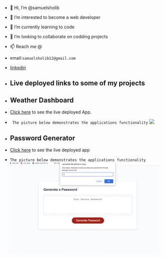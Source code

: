 - 👋 Hi, I’m @samuelsholib
- 👀 I’m interested to become a web developer
- 🌱 I’m currently learning to code
- 💞️ I’m looking to collaborate on codding projects
- 📫 Reach me @ 
 - email:`samuelsholib12@gmail.com` 


 - [linkedin](https://www.linkedin.com/in/samuel-sholib-2611271b1/)

-  ## Live deployed links to some of my projects 
-   ## Weather Dashboard
- [Click here](https://samuelsholib.github.io/weather-dashboard/) to see the live deployed App.
- ``` The picture below demonstrates the applications functionality```
  ![](https://github.com/samuelsholib/image-exporter/blob/main/Images/Togo-weather-dashboard.png)

- ## Password Generator
- [Click here](https://samuelsholib.github.io/strong-key-to-go/) to see the live deployed app
- ```The picture below demonstrates the applications functionality```
 ![](https://github.com/samuelsholib/image-exporter/blob/main/Images/password-generator%20.png)

<!---
samuelsholib/samuelsholib is a ✨ special ✨ repository because its `README.md` (this file) appears on your GitHub profile.
You can click the Preview link to take a look at your changes.
--->
